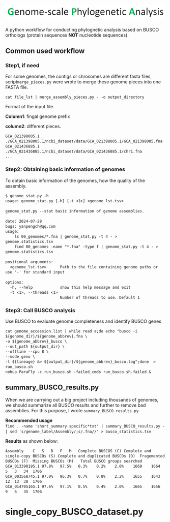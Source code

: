 # ![Title](images/Title.png)
A python workflow for conducting phylognetic analysis based on BUSCO orthologs (protein sequences **NOT** nucleotide sequences).
## Common used workflow
### Step1, if need
For some genomes, the contigs or chrosomes are different fasta files, script```merge_pieces.py``` were wrote to merge these genome pieces into one FASTA file.
```
cat file_lst | merge_assembly_pieces.py - -o output_directory
```
Format of the input file.

**Column1**: fingal genome prefix

**column2**: different pieces.
```
GCA_021398005.1 ./GCA_021398005.1/ncbi_dataset/data/GCA_021398005.1/GCA_021398005.fna
GCA_021436885.1 ./GCA_021436885.1/ncbi_dataset/data/GCA_021436885.1/chr1.fna
...
```
### Step2: Obtaining basic information of genomes
To obtain basic information of the genomes, how the quality of the assembly.

```
$ genome_stat.py -h
usage: genome_stat.py [-h] [-t <1>] <genome_lst.tsv>

genome_stat.py --stat basic information of genome assemblies.

date: 2024-07-28
bugs: yanpengch@qq.com
usage:
    ls 00_genomes/*.fna | genome_stat.py -t 4 - > genome.statistics.tsv
    find 00_genomes -name "*.fna" -type f | genome_stat.py -t 4 - > genome.statistics.tsv

positional arguments:
  <genome_lst.tsv>      Path to the file containing genome paths or use '-' for standard input

options:
  -h, --help            show this help message and exit
  -t <1>, --threads <1>
                        Number of threads to use. Default 1
```
### Step3: Call BUSCO analysis
Use BUSCO to evaluate genome completeness and identify BUSCO genes
```
cat genome_accession.list | while read a;do echo "busco -i ${genome_dir}/${genome_abbrev}.fna \
-o ${genome_abbrev}_busco \
--out_path ${output_dir} \
--offline --cpu 8 \
--mode geno \
-l ${lineage} &> ${output_dir}/${genome_abbrev}_busco.log";done  > run_busco.sh
nohup ParaFly -c run_busco.sh -failed_cmds run_busco.sh.failed &
```

## summary_BUSCO_results.py
When we are carrying out a big project including thousands of genomes, we should summarize all BUSCO results and further to remove bad assemblies. 
For this purpose, I wrote ``summary_BUSCO_results.py``.

**Recommended usage**    
``
find . -name 'short_summary.specific*txt' | summary_BUSCO_results.py - | sed 's/genome_label/Assembly/;s/.fna//' > busco_statistics.tsv
``

**Results** as shown below:
```
Assembly	C	S	D	F	M	Complete BUSCOS (C)	Complete and single-copy BUSCOs (S)	Complete and duplicated BUSCOs (D)	Fragemented BUSCOs (F)	Missing BUSCOs (M)   Total BUSCO groups searched
GCA_013390195.1	97.8%	97.5%	0.3%	0.2%	2.0%	1669	1664	5	3	34	1706
GCA_003568745.1	97.0%	96.3%	0.7%	0.8%	2.2%	1655	1643	12	13	38	1706
GCA_014705165.1	97.6%	97.1%	0.5%	0.4%	2.0%	1665	1656	9	6	35	1706
```

# single_copy_BUSCO_dataset.py

